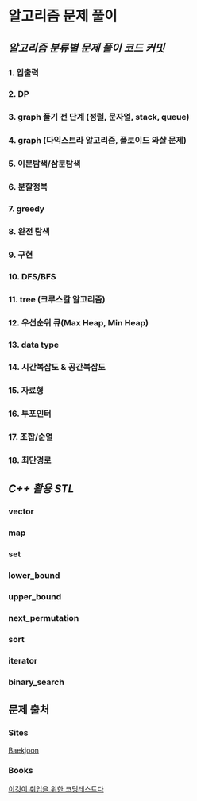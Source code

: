 # 알고리즘 문제 풀이

## *알고리즘 분류별 문제 풀이 코드 커밋*

### 1. 입출력
### 2. DP
### 3. graph 풀기 전 단계 (정렬, 문자열, stack, queue)
### 4. graph (다익스트라 알고리즘, 플로이드 와샬 문제)
### 5. 이분탐색/삼분탐색
### 6. 분할정복
### 7. greedy
### 8. 완전 탐색
### 9. 구현
### 10. DFS/BFS
### 11. tree (크루스칼 알고리즘)
### 12. 우선순위 큐(Max Heap, Min Heap)
### 13. data type
### 14. 시간복잡도 & 공간복잡도
### 15. 자료형
### 16. 투포인터
### 17. 조합/순열
### 18. 최단경로

## *C++ 활용 STL*

### vector <br>
### map <br>
### set <br>
### lower_bound <br>
### upper_bound <br>
### next_permutation <br>
### sort <br>
### iterator <br>
### binary_search <br>

## 문제 출처

### Sites

[Baekjoon](https://www.acmicpc.net/)

### Books

[이것이 취업을 위한 코딩테스트다](http://www.yes24.com/Product/Goods/91433923)
